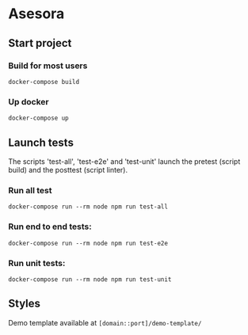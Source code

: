 # Asesora

## Start project

### Build for most users

`docker-compose build`


### Up docker

`docker-compose up`

## Launch tests

The scripts 'test-all', 'test-e2e' and 'test-unit' launch the pretest (script build) and the posttest (script linter).


### Run all test

`docker-compose run --rm node npm run test-all`

### Run end to end tests:

`docker-compose run --rm node npm run test-e2e`


### Run unit tests:

`docker-compose run --rm node npm run test-unit`

## Styles

Demo template available at `[domain::port]/demo-template/`
